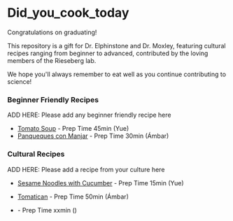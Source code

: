# Did_you_cook_today

Congratulations on graduating!

This repository is a gift for Dr. Elphinstone and Dr. Moxley, featuring cultural recipes ranging from beginner to advanced, contributed by the loving members of the Rieseberg lab.

We hope you'll always remember to eat well as you continue contributing to science!



### Beginner Friendly Recipes

ADD HERE: Please add any beginner friendly recipe here 
* [Tomato Soup](https://smittenkitchen.com/2024/03/weeknight-tomato-soup) - Prep Time 45min (Yue)
* [Panqueques con Manjar](https://www.chileanfoodandgarden.com/chilean-crepes-dulce-de-leche/) - Prep Time 30min (Ámbar)



### Cultural Recipes

ADD HERE: Please add a recipe from your culture here
* [Sesame Noodles with Cucumber](https://smittenkitchen.com/2015/08/takeout-style-sesame-noodles-with-cucumber) - Prep Time 15min (Yue)

* [Tomatican](https://www.chileanfoodandgarden.com/corn-tomato-beef-sauteed-dish/) - Prep Time 50min (Ámbar)








* []() - Prep Time xxmin ()





